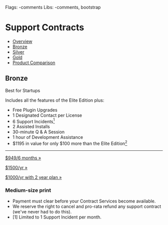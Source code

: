Flags: -comments
Libs: -comments, bootstrap


# Support Contracts

<ul class="nav nav-pills">
  <li><a href="contracts">Overview</a></li>
  <li class="active"><a href="bronze">Bronze</a></li>
  <li><a href="silver">Silver</a></li>
  <li><a href="gold">Gold</a></li>
  <li><a href="comparison">Product Comparison</a></li>
</ul>


<h2>Bronze</h2>
<p><span class="label">Best for Startups</span></p>
<p>Includes all the features of the Elite Edition plus:</p>
<ul class="actual-bullets">
	<li>Free Plugin Upgrades</li>
	<li>1 Designated Contact per License</li>
	<li>6 Support Incidents<a href="#note1"><sup>1</sup></a></li>
	<li>2 Assisted Installs</li>
	<li>30-minute Q & A Session</li>
	<li>1 hour of Development Assistance</li>
	<li>$1195 in value for only $100 more than the Elite Edition<a href="#note2"><sup>2</sup></a></li>
</ul>
<hr>

<div class="row">
	<div class="span4">
		<form action="https://www.e-junkie.com/ecom/gb.php?c=cart&amp;i=1087334&amp;cl=41912&amp;ejc=2" target="ej_ejc" method="POST" accept-charset="UTF-8">
			<input type="hidden" name="o1" value="Bronze Tier 2 Year Contract">
			<p><a href="#" class="btn btn-large btn-block" onClick="javascript:return EJEJC_lc(this.parentNode);"><i class="icon-shopping-cart icon-white"></i> $949/6 months »</a></p>
		</form>
	</div>
</div>
<div class="row">
	<div class="span4">
		<form action="https://www.e-junkie.com/ecom/gb.php?c=cart&amp;i=1087334&amp;cl=41912&amp;ejc=2" target="ej_ejc" method="POST" accept-charset="UTF-8">
			<input type="hidden" name="o1" value="Bronze Tier 2 Year Contract">
			<p><a href="#" class="btn btn-large btn-block" onClick="javascript:return EJEJC_lc(this.parentNode);"><i class="icon-shopping-cart icon-white"></i> $1500/yr »</a></p>
		</form>
	</div>
</div>
<div class="row">
	<div class="span4">
		<form action="https://www.e-junkie.com/ecom/gb.php?c=cart&amp;i=1087334&amp;cl=41912&amp;ejc=2" target="ej_ejc" method="POST" accept-charset="UTF-8">
			<input type="hidden" name="o1" value="Bronze Tier 2 Year Contract">
			<p><a href="#" class="btn btn-success btn-large btn-block" onClick="javascript:return EJEJC_lc(this.parentNode);"><i class="icon-shopping-cart icon-white"></i> $1000/yr with 2 year plan »</a></p>
		</form>
	</div>
</div>


### Medium-size print

* Payment must clear before your Contract Services become available.
* We reserve the right to cancel and pro-rata refund any support contract (we've never had to do this).
* <a name="note1">[1]</a> Limited to 1 Support Incident per month.
